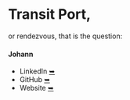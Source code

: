 # Transit Port,
or rendezvous, that is the question:

#### Johann
  * LinkedIn [➥](https://www.linkedin.com/in/johannwpli/)
  * GitHub [➥](https://github.com/johannwpli)
  * Website [➥](https://johann.li/)

<!--#### Olivia-->
<!--  * LinkedIn [➥](https://www.linkedin.com/in/oliviahylin/)-->

<!--#### Hsin Studio (欣學堂)-->
<!--  * Website [➥](https://hsinst.crd.co/)-->
<!--  * Facebook [➥](https://www.facebook.com/hsinst.tw/)-->
<!--  * Instagram [➥](https://www.instagram.com/hsinst.tw/)-->
<!--  * YouTube [➥](https://www.youtube.com/channel/UCEESVeNkkMVImEP3Y308_vQ)-->
